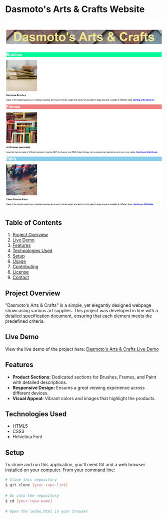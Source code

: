 # Dasmoto's Arts & Crafts Website

![Website Screenshot](website_screenshot.png)

## Table of Contents
1. [Project Overview](#project-overview)
2. [Live Demo](#live-demo)
3. [Features](#features)
4. [Technologies Used](#technologies-used)
5. [Setup](#setup)
6. [Usage](#usage)
7. [Contributing](#contributing)
8. [License](#license)
9. [Contact](#contact)

## Project Overview
"Dasmoto's Arts & Crafts" is a simple, yet elegantly designed webpage showcasing various art supplies. This project was developed in line with a detailed specification document, ensuring that each element meets the predefined criteria.

## Live Demo
View the live demo of the project here: [Dasmoto's Arts & Crafts Live Demo]([your-deployed-application-link](https://joecode22.github.io/Dasmotos-Arts-and-Crafts/))

## Features
- **Product Sections:** Dedicated sections for Brushes, Frames, and Paint with detailed descriptions.
- **Responsive Design:** Ensures a great viewing experience across different devices.
- **Visual Appeal:** Vibrant colors and images that highlight the products.

## Technologies Used
- HTML5
- CSS3
- Helvetica Font

## Setup
To clone and run this application, you'll need Git and a web browser installed on your computer. From your command line:

```bash
# Clone this repository
$ git clone [your-repo-link]

# Go into the repository
$ cd [your-repo-name]

# Open the index.html in your browser

